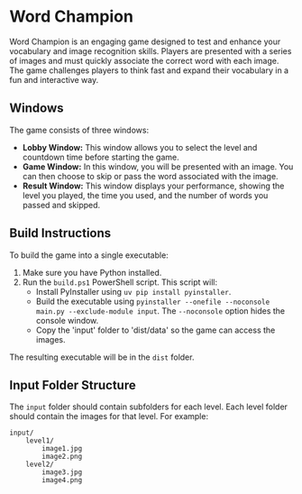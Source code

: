 # Word Champion

Word Champion is an engaging game designed to test and enhance your vocabulary and image recognition skills. Players are presented with a series of images and must quickly associate the correct word with each image. The game challenges players to think fast and expand their vocabulary in a fun and interactive way.

## Windows

The game consists of three windows:

*   **Lobby Window:** This window allows you to select the level and countdown time before starting the game.
*   **Game Window:** In this window, you will be presented with an image. You can then choose to skip or pass the word associated with the image.
*   **Result Window:** This window displays your performance, showing the level you played, the time you used, and the number of words you passed and skipped.

## Build Instructions

To build the game into a single executable:

1.  Make sure you have Python installed.
2.  Run the `build.ps1` PowerShell script. This script will:
    *   Install PyInstaller using `uv pip install pyinstaller`.
    *   Build the executable using `pyinstaller --onefile --noconsole main.py --exclude-module input`. The `--noconsole` option hides the console window.
    *   Copy the 'input' folder to 'dist/data' so the game can access the images.

The resulting executable will be in the `dist` folder.

## Input Folder Structure

The `input` folder should contain subfolders for each level. Each level folder should contain the images for that level. For example:

```
input/
    level1/
        image1.jpg
        image2.png
    level2/
        image3.jpg
        image4.png
```
